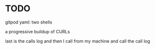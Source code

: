 # TODO

gitpod yaml: two shells

a progressive buildup of CURLs

last is the calls log and then I call from my machine and call the call log